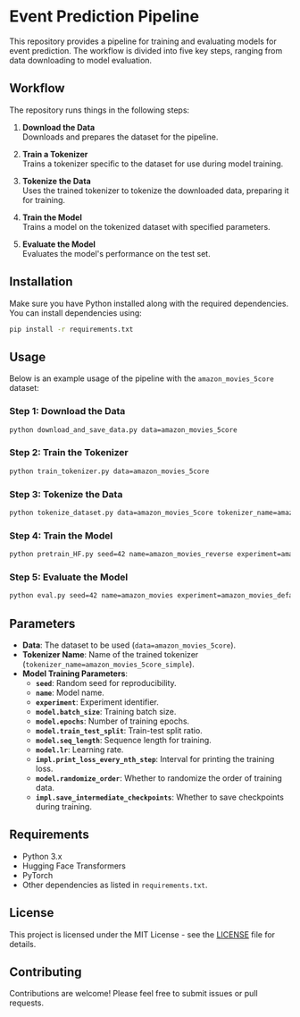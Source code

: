 # Event Prediction Pipeline

This repository provides a pipeline for training and evaluating models for event prediction. The workflow is divided into five key steps, ranging from data downloading to model evaluation.

## Workflow

The repository runs things in the following steps:

1. **Download the Data**  
   Downloads and prepares the dataset for the pipeline.

2. **Train a Tokenizer**  
   Trains a tokenizer specific to the dataset for use during model training.

3. **Tokenize the Data**  
   Uses the trained tokenizer to tokenize the downloaded data, preparing it for training.

4. **Train the Model**  
   Trains a model on the tokenized dataset with specified parameters.

5. **Evaluate the Model**  
   Evaluates the model's performance on the test set.

## Installation

Make sure you have Python installed along with the required dependencies. You can install dependencies using:

```sh
pip install -r requirements.txt
```

## Usage

Below is an example usage of the pipeline with the `amazon_movies_5core` dataset:

### Step 1: Download the Data
```sh
python download_and_save_data.py data=amazon_movies_5core
```

### Step 2: Train the Tokenizer
```sh
python train_tokenizer.py data=amazon_movies_5core
```

### Step 3: Tokenize the Data
```sh
python tokenize_dataset.py data=amazon_movies_5core tokenizer_name=amazon_movies_5core_simple
```

### Step 4: Train the Model
```sh
python pretrain_HF.py seed=42 name=amazon_movies_reverse experiment=amazon_movies_default model.batch_size=64 model.epochs=10 model.train_test_split=.02 model.seq_length=10 model.lr=.00001 impl.print_loss_every_nth_step=1000 model.randomize_order=True impl.save_intermediate_checkpoints=True
```

### Step 5: Evaluate the Model
```sh
python eval.py seed=42 name=amazon_movies experiment=amazon_movies_default model.batch_size=64 model.seq_length=10 model.randomize_order=True
```

## Parameters

- **Data**: The dataset to be used (`data=amazon_movies_5core`).
- **Tokenizer Name**: Name of the trained tokenizer (`tokenizer_name=amazon_movies_5core_simple`).
- **Model Training Parameters**:
  - **`seed`**: Random seed for reproducibility.
  - **`name`**: Model name.
  - **`experiment`**: Experiment identifier.
  - **`model.batch_size`**: Training batch size.
  - **`model.epochs`**: Number of training epochs.
  - **`model.train_test_split`**: Train-test split ratio.
  - **`model.seq_length`**: Sequence length for training.
  - **`model.lr`**: Learning rate.
  - **`impl.print_loss_every_nth_step`**: Interval for printing the training loss.
  - **`model.randomize_order`**: Whether to randomize the order of training data.
  - **`impl.save_intermediate_checkpoints`**: Whether to save checkpoints during training.

## Requirements

- Python 3.x
- Hugging Face Transformers
- PyTorch
- Other dependencies as listed in `requirements.txt`.

## License

This project is licensed under the MIT License - see the [LICENSE](LICENSE) file for details.

## Contributing

Contributions are welcome! Please feel free to submit issues or pull requests.
